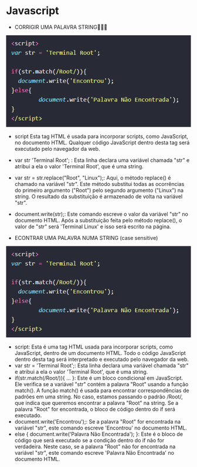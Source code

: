# Javascript

* CORRIGIR UMA PALAVRA STRING👩🏾‍💻

![imagem](print.png)

* script Esta tag HTML é usada para incorporar scripts, como JavaScript, no documento HTML. Qualquer código JavaScript dentro desta tag será executado pelo navegador da web.
* var str 'Terminal Root'; : Esta linha declara uma variável chamada "str" e atribui a ela o valor 'Terminal Root', que é uma string.
* var str = str.replace("Root", "Linux");: Aqui, o método replace() é chamado na variável "str". Este método substitui todas as ocorrências do primeiro argumento ("Root") pelo segundo argumento ("Linux") na string. O resultado da substituição é armazenado de volta na variável "str".
* document.write(str);: Este comando escreve o valor da variável "str" no documento HTML. Após a substituição feita pelo método replace(), o valor de "str" será 'Terminal Linux' e isso será escrito na página.


* ECONTRAR UMA PALAVRA NUMA STRING (case sensitive)

![imagem](print2.png)

* script: Esta é uma tag HTML usada para incorporar scripts, como JavaScript, dentro de um documento HTML. Todo o código JavaScript dentro desta tag será interpretado e executado pelo navegador da web.
* var str = 'Terminal Root';: Esta linha declara uma variável chamada "str" e atribui a ela o valor 'Terminal Root', que é uma string.
* if(str.match(/Root/)){ ... }: Este é um bloco condicional em JavaScript. Ele verifica se a variável "str" contém a palavra "Root" usando a função match(). A função match() é usada para encontrar correspondências de padrões em uma string. No caso, estamos passando o padrão /Root/, que indica que queremos encontrar a palavra "Root" na string. Se a palavra "Root" for encontrada, o bloco de código dentro do if será executado.
* document.write('Encontrou');: Se a palavra "Root" for encontrada na variável "str", este comando escreve 'Encontrou' no documento HTML.
* else { document.write('Palavra Não Encontrada'); }: Este é o bloco de código que será executado se a condição dentro do if não for verdadeira. Neste caso, se a palavra "Root" não for encontrada na variável "str", este comando escreve 'Palavra Não Encontrada' no documento HTML.








